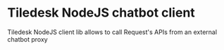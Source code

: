 # Tiledesk NodeJS chatbot client
Tiledesk NodeJS client lib allows to call Request's APIs from an external chatbot proxy
